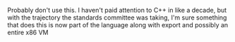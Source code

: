 Probably don't use this. I haven't paid attention to C++ in like a decade, but with the trajectory the standards committee
was taking, I'm sure something that does this is now part of the language along with export and possibly an entire x86 VM

